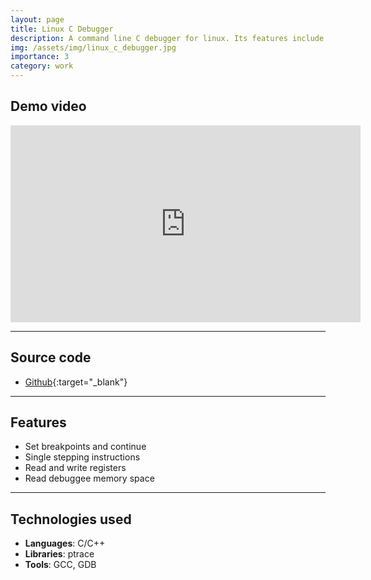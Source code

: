 ```yaml
---
layout: page
title: Linux C Debugger
description: A command line C debugger for linux. Its features include setting breakpoints, single stepping instructions, read and write registers, read debuggee memory.
img: /assets/img/linux_c_debugger.jpg
importance: 3
category: work
---
```


## Demo video
<div class="aspect-ratio">
<iframe width="560" height="315" src="https://www.youtube-nocookie.com/embed/N9YIJ4MU4qc" title="YouTube video player" frameborder="0" allow="accelerometer; autoplay; clipboard-write; encrypted-media; gyroscope; picture-in-picture" allowfullscreen></iframe>
</div>

<hr>

## Source code
- [Github](https://github.com/karanjoisher/debugger){:target="\_blank"}

<hr>

## Features

- Set breakpoints and continue
- Single stepping instructions
- Read and write registers
- Read debuggee memory space

<hr>

## Technologies used

- <strong>Languages</strong>: C/C++
- <strong>Libraries</strong>: ptrace
- <strong>Tools</strong>: GCC, GDB